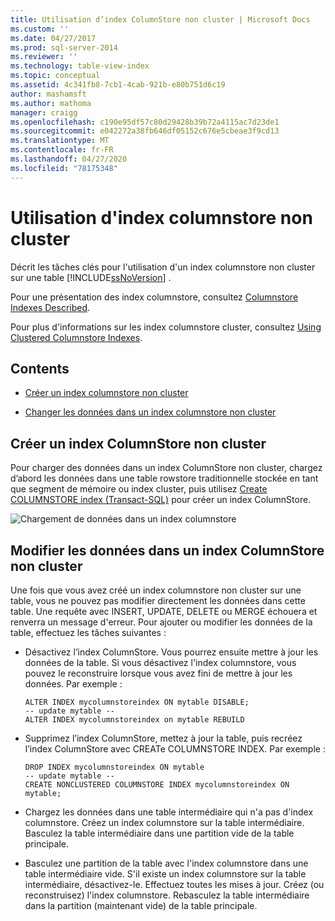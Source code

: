 ```yaml
---
title: Utilisation d’index ColumnStore non cluster | Microsoft Docs
ms.custom: ''
ms.date: 04/27/2017
ms.prod: sql-server-2014
ms.reviewer: ''
ms.technology: table-view-index
ms.topic: conceptual
ms.assetid: 4c341fb8-7cb1-4cab-921b-e80b751d6c19
author: mashamsft
ms.author: mathoma
manager: craigg
ms.openlocfilehash: c190e95df57c80d29428b39b72a4115ac7d23de1
ms.sourcegitcommit: e042272a38fb646df05152c676e5cbeae3f9cd13
ms.translationtype: MT
ms.contentlocale: fr-FR
ms.lasthandoff: 04/27/2020
ms.locfileid: "78175348"
---
```

# <a name="using-nonclustered-columnstore-indexes"></a>Utilisation d'index columnstore non cluster
  Décrit les tâches clés pour l'utilisation d'un index columnstore non cluster sur une table [!INCLUDE[ssNoVersion](../includes/ssnoversion-md.md)] .

 Pour une présentation des index columnstore, consultez [Columnstore Indexes Described](../relational-databases/indexes/columnstore-indexes-described.md).

 Pour plus d'informations sur les index columnstore cluster, consultez [Using Clustered Columnstore Indexes](../relational-databases/indexes/indexes.md).

## <a name="contents"></a>Contents

-   [Créer un index columnstore non cluster](../../2014/database-engine/using-nonclustered-columnstore-indexes.md#load)

-   [Changer les données dans un index columnstore non cluster](../../2014/database-engine/using-nonclustered-columnstore-indexes.md#change)

##  <a name="create-a-nonclustered-columnstore-index"></a><a name="load"></a>Créer un index ColumnStore non cluster
 Pour charger des données dans un index ColumnStore non cluster, chargez d’abord les données dans une table rowstore traditionnelle stockée en tant que segment de mémoire ou index cluster, puis utilisez [Create COLUMNSTORE index &#40;Transact-SQL&#41;](/sql/t-sql/statements/create-columnstore-index-transact-sql) pour créer un index ColumnStore.

 ![Chargement de données dans un index columnstore](../../2014/database-engine/media/sql-server-pdw-columnstore-loadprocess-nonclustered.gif "Chargement de données dans un index columnstore")

##  <a name="change-the-data-in-a-nonclustered-columnstore-index"></a><a name="change"></a>Modifier les données dans un index ColumnStore non cluster
 Une fois que vous avez créé un index columnstore non cluster sur une table, vous ne pouvez pas modifier directement les données dans cette table. Une requête avec INSERT, UPDATE, DELETE ou MERGE échouera et renverra un message d'erreur. Pour ajouter ou modifier les données de la table, effectuez les tâches suivantes :

-   Désactivez l’index ColumnStore. Vous pourrez ensuite mettre à jour les données de la table. Si vous désactivez l'index columnstore, vous pouvez le reconstruire lorsque vous avez fini de mettre à jour les données. Par exemple :

    ```
    ALTER INDEX mycolumnstoreindex ON mytable DISABLE;
    -- update mytable --
    ALTER INDEX mycolumnstoreindex on mytable REBUILD
    ```

-   Supprimez l’index ColumnStore, mettez à jour la table, puis recréez l’index ColumnStore avec CREATe COLUMNSTORE INDEX. Par exemple :

    ```
    DROP INDEX mycolumnstoreindex ON mytable
    -- update mytable --
    CREATE NONCLUSTERED COLUMNSTORE INDEX mycolumnstoreindex ON mytable;

    ```

-   Chargez les données dans une table intermédiaire qui n'a pas d'index columnstore. Créez un index columnstore sur la table intermédiaire. Basculez la table intermédiaire dans une partition vide de la table principale.

-   Basculez une partition de la table avec l'index columnstore dans une table intermédiaire vide. S'il existe un index columnstore sur la table intermédiaire, désactivez-le. Effectuez toutes les mises à jour. Créez (ou reconstruisez) l'index columnstore. Rebasculez la table intermédiaire dans la partition (maintenant vide) de la table principale.




